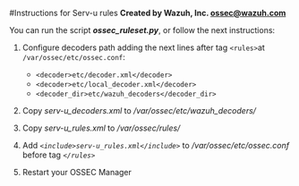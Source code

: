 #Instructions for Serv-u rules
**Created by Wazuh, Inc. <ossec@wazuh.com>**

You can run the script ***ossec_ruleset.py***, or follow the next instructions:

 1. Configure decoders path adding the next lines after tag ``<rules>``at ``/var/ossec/etc/ossec.conf``:
 
	 - ``<decoder>etc/decoder.xml</decoder>``
	 - ``<decoder>etc/local_decoder.xml</decoder>``
	 - ``<decoder_dir>etc/wazuh_decoders</decoder_dir>``
 2. Copy *serv-u_decoders.xml* to */var/ossec/etc/wazuh_decoders/*
 3. Copy *serv-u_rules.xml* to */var/ossec/rules/*
 4. Add *```<include>serv-u_rules.xml</include>```* to */var/ossec/etc/ossec.conf* before tag *```</rules>```*
 5. Restart your OSSEC Manager